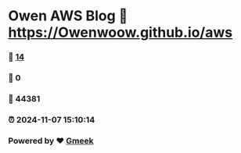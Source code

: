 # Owen AWS Blog :link: https://Owenwoow.github.io/aws 
### :page_facing_up: [14](https://Owenwoow.github.io/aws/tag.html) 
### :speech_balloon: 0 
### :hibiscus: 44381 
### :alarm_clock: 2024-11-07 15:10:14 
### Powered by :heart: [Gmeek](https://github.com/Meekdai/Gmeek)
